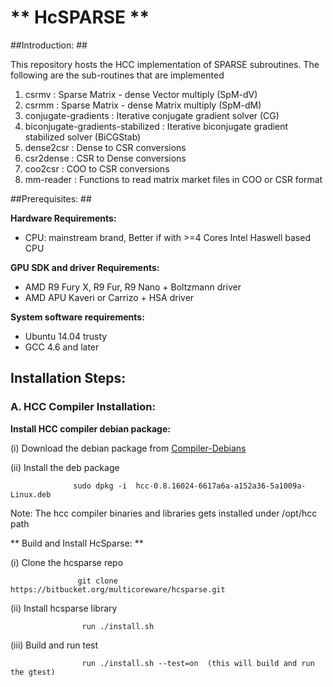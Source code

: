 # ** HcSPARSE ** #

##Introduction: ##

This repository hosts the HCC implementation of SPARSE subroutines. The following are the sub-routines that are implemented

1. csrmv  : Sparse Matrix - dense Vector multiply (SpM-dV)
2. csrmm  : Sparse Matrix - dense Matrix multiply (SpM-dM)
3. conjugate-gradients : Iterative conjugate gradient solver (CG)
4. biconjugate-gradients-stabilized : Iterative biconjugate gradient stabilized solver (BiCGStab)
5. dense2csr : Dense to CSR conversions
6. csr2dense : CSR to Dense conversions
7. coo2csr : COO to CSR conversions 
8. mm-reader : Functions to read matrix market files in COO or CSR format

##Prerequisites: ##

**Hardware Requirements:**

* CPU: mainstream brand, Better if with >=4 Cores Intel Haswell based CPU 


**GPU SDK and driver Requirements:**

* AMD R9 Fury X, R9 Fur, R9 Nano + Boltzmann driver
* AMD APU Kaveri or Carrizo + HSA driver

**System software requirements:**

* Ubuntu 14.04 trusty
* GCC 4.6 and later


## Installation Steps:    

### A. HCC Compiler Installation: 
   
**Install HCC compiler debian package:**

 (i) Download the debian package from  [Compiler-Debians](https://bitbucket.org/multicoreware/hcc/downloads/hcc-0.8.16024-6617a6a-a152a36-5a1009a-Linux.deb)

 (ii) Install the deb package 
               
                  sudo dpkg -i  hcc-0.8.16024-6617a6a-a152a36-5a1009a-Linux.deb
                  
   Note: The hcc compiler binaries and libraries gets installed under /opt/hcc path
   
** Build and Install HcSparse: **
 
 (i) Clone the hcsparse repo 
 
                   git clone https://bitbucket.org/multicoreware/hcsparse.git
                   
 (ii) Install hcsparse library
                    
                    run ./install.sh
                    
 (iii) Build and run test
 
                    run ./install.sh --test=on  (this will build and run the gtest)